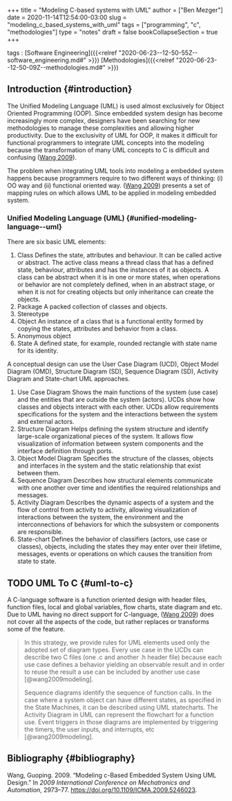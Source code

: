 +++
title = "Modeling C-based systems with UML"
author = ["Ben Mezger"]
date = 2020-11-14T12:54:00-03:00
slug = "modeling_c_based_systems_with_uml"
tags = ["programming", "c", "methodologies"]
type = "notes"
draft = false
bookCollapseSection = true
+++

tags
: [Software Engineering]({{<relref "2020-06-23--12-50-55Z--software_engineering.md#" >}}) [Methodologies]({{<relref "2020-06-23--12-50-09Z--methodologies.md#" >}})


## Introduction {#introduction}

The Unified Modeling Language (UML) is used almost exclusively for Object
Oriented Programming (OOP). Since embedded system design has become increasingly
more complex, designers have been searching for new methodologies to manage
these complexities and allowing higher productivity. Due to the exclusivity of
UML for OOP, it makes it difficult for functional programmers to integrate UML
concepts into the modeling because the transformation of many UML concepts to C
is difficult and confusing ([Wang 2009](#org2dc4562)).

The problem when integrating UML tools into modeling a embedded system happens
because programmers require to two different ways of thinking: (i) OO way and
(ii) functional oriented way. ([Wang 2009](#org2dc4562)) presents a set of mapping rules
on which allows UML to be applied in modeling embedded system.


### Unified Modeling Language (UML) {#unified-modeling-language--uml}

There are six basic UML elements:

1.  Class
    Defines the state, attributes and behaviour. It can be called active or
    abstract. The active class means a thread class that has a defined state,
    behaviour, attributes and has the instances of it as objects. A class can be
    abstract when it is in one or more states, when operations or behavior are
    not completely defined, when in an abstract stage, or when it is not for
    creating objects but only inheritance can create the objects.
2.  Package
    A packed collection of classes and objects.
3.  Stereotype
4.  Object
    An instance of a class that is a functional entity formed by copying the
    states, attributes and behavior from a class.
5.  Anonymous object
6.  State
    A defined state, for example, rounded rectangle with state name for its
    identity.

A conceptual design can use the User Case Diagram (UCD), Object Model Diagram
(OMD), Structure Diagram (SD), Sequence Diagram (SD), Activity Diagram and
State-chart UML approaches.

1.  Use Case Diagram
    Shows the main functions of the system (use case) and the entities that are
    outside the system (actors). UCDs show how classes and objects interact with
    each other. UCDs allow requirements specifications for the system and the
    interactions between the system and external actors.
2.  Structure Diagram
    Helps defining the system structure and identify large-scale organizational
    pieces of the system. It allows flow visualization of information between
    system components and the interface definition through ports.
3.  Object Model Diagram
    Specifies the structure of the classes, objects and interfaces in the system
    and the static relationship that exist between them.
4.  Sequence Diagram
    Describes how structural elements communicate with one another over time and
    identifies the required relationships and messages.
5.  Activity Diagram
    Describes the dynamic aspects of a system and the flow of control from
    activity to activity, allowing visualization of interactions between the
    system, the environment and the interconnections of behaviors for which the
    subsystem or components are responsible.
6.  State-chart
    Defines the behavior of classifiers (actors, use case or classes), objects,
    including the states they may enter over their lifetime, messages, events or
    operations on which causes the transition from state to state.


## <span class="org-todo todo TODO">TODO</span> UML To C {#uml-to-c}

A C-language software is a function oriented design with header files, function
files, local and global variables, flow charts, state diagram and etc. Due to
UML having no direct support for C-language, ([Wang 2009](#org2dc4562)) does not cover
all the aspects of the code, but rather replaces or transforms some of the
feature.

> In this strategy, we provide rules for UML elements used only the adopted set of
> diagram types. Every use case in the UCDs can describe two C files (one .c and
> another .h header file) because each use case defines a behavior yielding an
> observable result and in order to reuse the result a use can be included by
> another use case [@wang2009modeling].
>
> Sequence diagrams identify the sequence of function calls. In the case where a
> system object can have different states, as specified in the State Machines, it
> can be described using UML statecharts. The Activity Diagram in UML can
> represent the flowchart for a function use. Event triggers in those diagrams are
> implemented by triggering the timers, the user inputs, and interrupts, etc
> [@wang2009modeling].


## Bibliography {#bibliography}

<a id="org2dc4562"></a>Wang, Guoping. 2009. “Modeling c-Based Embedded System Using UML Design.” In _2009 International Conference on Mechatronics and Automation_, 2973–77. <https://doi.org/10.1109/ICMA.2009.5246023>.